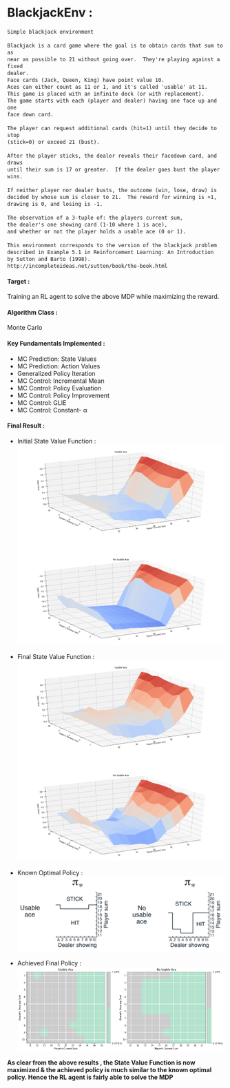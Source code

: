 # BlackjackEnv :
    Simple blackjack environment

    Blackjack is a card game where the goal is to obtain cards that sum to as
    near as possible to 21 without going over.  They're playing against a fixed
    dealer.
    Face cards (Jack, Queen, King) have point value 10.
    Aces can either count as 11 or 1, and it's called 'usable' at 11.
    This game is placed with an infinite deck (or with replacement).
    The game starts with each (player and dealer) having one face up and one
    face down card.

    The player can request additional cards (hit=1) until they decide to stop
    (stick=0) or exceed 21 (bust).

    After the player sticks, the dealer reveals their facedown card, and draws
    until their sum is 17 or greater.  If the dealer goes bust the player wins.

    If neither player nor dealer busts, the outcome (win, lose, draw) is
    decided by whose sum is closer to 21.  The reward for winning is +1,
    drawing is 0, and losing is -1.

    The observation of a 3-tuple of: the players current sum,
    the dealer's one showing card (1-10 where 1 is ace),
    and whether or not the player holds a usable ace (0 or 1).

    This environment corresponds to the version of the blackjack problem
    described in Example 5.1 in Reinforcement Learning: An Introduction
    by Sutton and Barto (1998).
    http://incompleteideas.net/sutton/book/the-book.html

#### Target :
Training an RL agent to solve the above MDP while maximizing the reward.

#### Algorithm Class :
Monte Carlo

#### Key Fundamentals Implemented :
- MC Prediction: State Values
- MC Prediction: Action Values
- Generalized Policy Iteration
- MC Control: Incremental Mean
- MC Control: Policy Evaluation
- MC Control: Policy Improvement
- MC Control: GLIE
- MC Control: Constant- α

#### Final Result :
- Initial State Value Function  :<br>
![IInitial State Value Function](resources/initial_state_val_fn_with_static_policy.png)

- Final State Value Function :<br>
![Final State Value Function](resources/final_state_val_fn.png)

- Known Optimal Policy :<br>![Known Optimal Policy](resources/known_optimal_policy.png)

- Achieved Final Policy :<br>![Achieved Final Policy](resources/final_policy.png)

**As clear from the above results , the State Value Function is now maximized & the achieved policy is much similar to the known optimal policy. Hence the RL agent is fairly able to solve the MDP**
